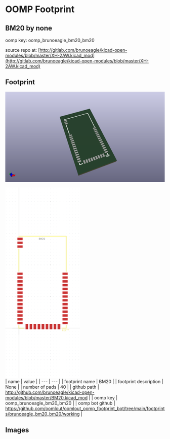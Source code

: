 # OOMP Footprint  
## BM20  by none  
  
oomp key: oomp_brunoeagle_bm20_bm20  
  
source repo at: [http://gitlab.com/brunoeagle/kicad-open-modules/blob/master/XH-2AW.kicad_mod](http://gitlab.com/brunoeagle/kicad-open-modules/blob/master/XH-2AW.kicad_mod)  
## Footprint  
  
[![working_kicad_pcb_3d.png](working_kicad_pcb_3d_600.png)](working_kicad_pcb_3d.png)  
  
[![working.png](working_600.png)](working.png)  
| name | value | 
| --- | --- | 
| footprint name | BM20 | 
| footprint description | None | 
| number of pads | 40 | 
| github path | http://github.com/brunoeagle/kicad-open-modules/blob/master/BM20.kicad_mod | 
| oomp key | oomp_brunoeagle_bm20_bm20 | 
| oomp bot github | https://github.com/oomlout/oomlout_oomp_footprint_bot/tree/main/footprints/brunoeagle_bm20_bm20/working | 
## Images  
